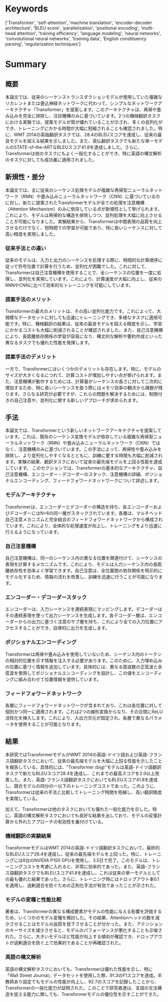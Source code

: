 # Keywords
['Transformer', 'self-attention', 'machine translation', 'encoder-decoder architecture', 'BLEU score', 'parallelization', 'positional encoding', 'multi-head attention', 'training efficiency', 'language modeling', 'neural networks', 'convolutional neural networks', 'training data', 'English constituency parsing', 'regularization techniques']

# Summary
## 概要
本論文では、従来のシーケンストランスダクションモデルが使用していた複雑なリカレントまたは畳込神経ネットワークに代わって、シンプルなネットワークアーキテクチャ「Transformer」を提案します。このアーキテクチャは、再帰や畳み込みを完全に排除し、注目機構のみに基づいています。2つの機械翻訳タスクにおける実験では、提案モデルが質が優れていることが示され、多くの並列化ができ、トレーニングにかかる時間が大幅に短縮されることも確認されました。特に、WMT 2014の英独翻訳タスクでは、28.4のBLEUスコアを達成し、従来の最良モデルを超える結果を示しました。また、英仏翻訳タスクでも新たな単一モデルのSTATE-of-the-ARTなBLEUスコア41.8を達成しました。さらに、Transformerは他のタスクにもよく一般化することができ、特に英語の構文解析のタスクに対しても成功裏に適用されました。

## 新規性・差分
本論文では、主に従来のシーケンス処理モデルが複雑な再帰型ニューラルネットワーク（RNN）や畳み込みニューラルネットワーク（CNN）に基づいているのに対し、新たに提案されたTransformerモデルが全ての処理を注意機構（Attention Mechanism）のみに依存している点が新規性として挙げられます。これにより、モデルは再帰的な構造を排除しつつ、並列処理を大幅に向上させることが可能になりました。実験結果から、Transformerは中間表現の品質を向上させるだけでなく、短時間での学習が可能であり、特に長いシーケンスに対して高い精度を実現しました。

### 従来手法との違い
従来のモデルは、入力と出力のシーケンスを処理する際に、時間的な計算順序に従って符号位置で計算を行うため、並列化が困難でした。これに対して、Transformerは自己注意機構を使用することで、全シーケンスの位置を一度に処理し、並列化を実現しています。これにより、計算速度が大幅に向上し、従来のRNNやCNNに比べて効率的なトレーニングを可能にしています。

### 提案手法のメリット
Transformerの最大のメリットは、その高い並列化能力です。これによって、大規模なデータセットに対しても迅速にトレーニングでき、多様なタスクに適用可能です。特に、機械翻訳の結果は、従来の最良モデルを超える精度を示し、学習にかかるコストも大幅に削減されることが確認されました。また、自己注意機構により、長距離依存関係の学習が容易になり、構文的な解析や要約作成といった異なるタスクでも優れた性能を発揮します。

### 提案手法のデメリット
一方で、Transformerにはいくつかのデメリットも存在します。特に、モデルのサイズが大きくなるにつれて、計算コストが増加しやすい点が挙げられます。また、注意機構が動作するためには、計算量がシーケンスの長さに対して二次的に増加するため、特に長いシーケンスを扱う際にはメモリ効率の観点から課題が残ります。さらなる研究が必要ですが、これらの問題を解決するためには、制限付きの自己注意や、並列化に関する新しいアプローチが求められます。

## 手法
本論文では、Transformerという新しいネットワークアーキテクチャを提案しています。これは、既存のシーケンス変換モデルが依存している複雑な再帰型ニューラルネットワーク（RNN）や畳み込みニューラルネットワーク（CNN）ではなく、注意機構のみに基づいています。この手法によって、再帰性や畳み込みを排除し、より並列化しやすくなるとともに、訓練に要する時間も大幅に削減されます。実験の結果、翻訳タスクにおいて従来の最先端モデルを上回る性能を達成しています。
このセクションでは、Transformerの基本的なアーキテクチャ、自己注意機構、エンコーダー・デコーダーのスタック、注意機構の詳細、ポジショナルエンコーディング、フィードフォワードネットワークについて詳述します。

### モデルアーキテクチャ
Transformerは、エンコーダーとデコーダーの構造を持ち、各エンコーダーおよびデコーダーにはN=6の同一層がスタックされています。各層は、マルチヘッド自己注意メカニズムと完全結合のフィードフォワードネットワークから構成されています。これにより、全体的な処理速度が向上し、トレーニングをより迅速に行えるようになっています。

### 自己注意機構
自己注意機構は、同一のシーケンス内の異なる位置を関連付けて、シーケンスの表現を計算するメカニズムです。これにより、モデルは入力シーケンス内の長距離依存性を効率よく学習できます。自己注意は、全位置間の依存関係を明示的にモデル化するため、情報の流れを改善し、訓練を迅速に行うことが可能になります。

### エンコーダー・デコーダースタック
エンコーダーは、入力シーケンスを連続表現にマッピングします。デコーダーはその連続表現を使って出力シーケンスを生成します。各デコーダー層は、エンコーダーからの出力に基づく注意のサブ層を持ち、これにより全ての入力位置にアクセスすることができ、自律的に出力を生成します。

### ポジショナルエンコーディング
Transformerは再帰や畳み込みを使用していないため、シーケンス内のトークンの相対的位置を示す情報を注入する必要があります。このために、入力埋め込みの位置に基づく情報を追加しています。具体的には、異なる周波数の正弦波と余弦波を使用してポジショナルエンコーディングを設計し、この値をエンコーディングに組み合わせて位置情報を提供しています。

### フィードフォワードネットワーク
各層にフィードフォワードネットワークが含まれており、これは各位置に対して個別かつ同一に適用されます。これは2つの線形変換からなり、その合間にReLU活性化を挿入します。これにより、入出力次元が固定され、各層で異なるパラメータを使用することが可能となります。

## 結果
本研究ではTransformerモデルがWMT 2014の英語-ドイツ語および英語-フランス語翻訳タスクにおいて、従来の最先端モデルを大幅に上回る性能を示したことを報告している。具体的には、"Transformer (big)"モデルは英語-ドイツ語翻訳タスクで新たなBLEUスコア28.4を達成し、これまでの最高スコアを2.0以上改善した。また、英語-フランス語翻訳タスクにおいてもBLEUスコア41.8を達成し、競合モデルの四分の一以下のトレーニングコストであった。このように、Transformerは従来の手法と比較してトレーニング時間を短縮し、高い翻訳精度を実現している。

加えて、Transformerは他のタスクにおいても優れた一般化能力を示した。特に、英語の構文解析タスクにおいても良好な結果を出しており、モデルの反復計算から外れたアプローチの有効性を裏付けている。

### 機械翻訳の実験結果
TransformerモデルはWMT 2014の英語-ドイツ語翻訳タスクにおいて、最終的なBLEUスコア28.4を達成し、従来の最先端モデルを上回った。特に、トレーニングには8台のNVIDIA P100 GPUを使用し、3.5日で完了。このモデルは、トレーニングコストを考慮に入れると、非常に効率的であった。また、英語-フランス語翻訳タスクでもBLEUスコア41.8を達成し、これは従来の単一モデルとしての最も優れた結果であった。さらに、トレーニング時にはドロップアウト率0.1を適用し、過剰適合を防ぐための正則化手法が有効であったことが示された。

### モデルの変種と性能比較
著者は、Transformerの異なる構成要素がモデルの性能に与える影響を評価するため、いくつかのモデル変種を検討した。その結果、Attentionヘッドの数を減少させることはモデルの品質を低下させることが分かった。また、アテンションのキーサイズを減少させると、モデルのパフォーマンスが悪化することも示唆された。さらに、大きいモデルほど性能が向上する傾向が確認でき、ドロップアウトが過剰適合を防ぐ上で効果的であることが再確認された。

### 英語の構文解析
英語の構文解析タスクにおいても、Transformerは優れた性能を示し、特に「Wall Street Journal」データセットを使用した際、91.3のF1スコアを達成。半教師あり設定でもモデルの性能が向上し、92.7のスコアを記録したことから、Transformerの一般化能力が証明された。このことで研究者達は、言語の文法構造を捉える能力に関しても、Transformerモデルの優位性を示すことができた。
